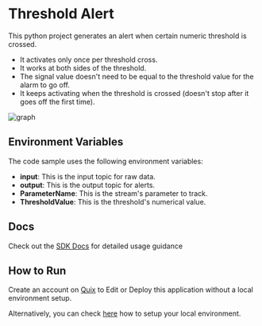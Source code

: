 # Threshold Alert

This python project generates an alert when certain numeric threshold is crossed. 
- It activates only once per threshold cross. 
- It works at both sides of the threshold. 
- The signal value doesn't need to be equal to the threshold value for the alarm to go off.
- It keeps activating when the threshold is crossed (doesn't stop after it goes off the first time).

![graph](Threshold_Alert.png?raw=true)

## Environment Variables

The code sample uses the following environment variables:

- **input**: This is the input topic for raw data.
- **output**: This is the output topic for alerts.
- **ParameterName**: This is the stream's parameter to track.
- **ThresholdValue**: This is the threshold's numerical value.

## Docs

Check out the [SDK Docs](https://quix.ai/docs/sdk/introduction.html) for detailed usage guidance

## How to Run
Create an account on [Quix](https://portal.platform.quix.ai/self-sign-up?xlink=github) to Edit or Deploy this application without a local environment setup.

Alternatively, you can check [here](/python/local-development) how to setup your local environment.
